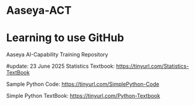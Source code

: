 # Aaseya-ACT

# Learning to use GitHub
Aaseya AI-Capability Training Repository

#update: 23 June 2025
Statistics Textbook:
https://tinyurl.com/Statistics-TextBook

Sample Python Code: 
https://tinyurl.com/SimplePython-Code

Simple Python TextBook:
https://tinyurl.com/Python-Textbook
